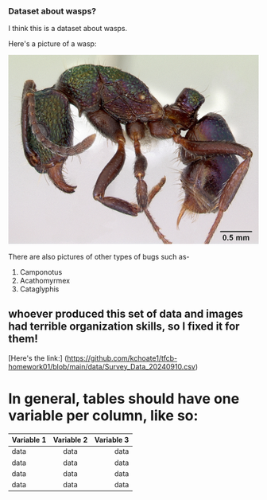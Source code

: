 ### Dataset about wasps?

I think this is a dataset about wasps.

Here's a picture of a wasp:

![Rhytidoponera](./images/casent_0172345_Rhytidoponera_metallica.jpg)

There are also pictures of other types of bugs such as-

1. Camponotus
2. Acathomyrmex
3. Cataglyphis

## whoever produced this set of data and images had terrible organization skills, so I fixed it for them!

[Here's the link:] (https://github.com/kchoate1/tfcb-homework01/blob/main/data/Survey_Data_20240910.csv)


# In general, tables should have one variable per column, like so:


| Variable 1        | Variable 2 | Variable 3 |
| :---------------- | :--------: | ---------: |
| data              |  data      | data       |
| data              |  data      | data       |
| data              |  data      | data       |
| data              |  data      | data       |


